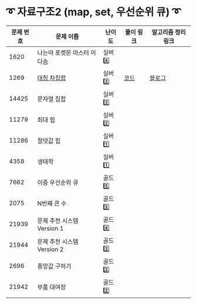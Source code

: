 # ➰ 자료구조2 (map, set, 우선순위 큐) ➰

문제 번호 | 문제 이름 | 난이도 | 풀이 링크 | 알고리즘 정리 링크
---|---|---|---|---
1620 | 나는야 포켓몬 마스터 이다솜 | 실버4️⃣ | 
1269 | [대칭 차집합](https://www.acmicpc.net/problem/1269) | 실버3️⃣ | [코드](https://github.com/ap3334/baekjoon/blob/main/%EC%9E%90%EB%A3%8C%EA%B5%AC%EC%A1%B02/1269.cpp) | [블로그](https://velog.io/@ap3334/%EB%B0%B1%EC%A4%80-C-1269.-%EB%8C%80%EC%B9%AD-%EC%B0%A8%EC%A7%91%ED%95%A9)
14425 | 문자열 집합 | 실버3️⃣ |
11279 | 최대 힙 | 실버2️⃣ |
11286 | 절댓값 힙 | 실버1️⃣ |
4358 | 생태학 | 실버1️⃣ |
7662 | 이중 우선순위 큐 | 골드5️⃣ |
2075 | N번째 큰 수 | 골드5️⃣ |
21939 | 문제 추천 시스템 Version 1 | 골드4️⃣ |
21944 | 문제 추천 시스템 Version 2 | 골드3️⃣ |
2696 | 중앙값 구하기 | 골드2️⃣ |
21942 | 부품 대여장 | 골드2️⃣ |

